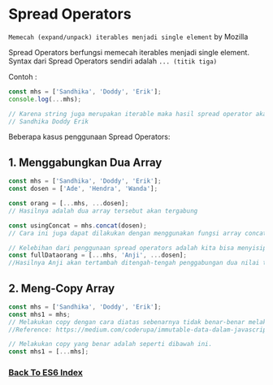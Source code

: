 # Spread Operators

`Memecah (expand/unpack) iterables menjadi single element` by Mozilla

Spread Operators berfungsi memecah iterables menjadi single element. Syntax dari Spread Operators sendiri adalah `... (titik tiga)`

Contoh :
```js
const mhs = ['Sandhika', 'Doddy', 'Erik'];
console.log(...mhs);

// Karena string juga merupakan iterable maka hasil spread operator akan menghasilkan
// Sandhika Doddy Erik
```

Beberapa kasus penggunaan Spread Operators:

## 1. Menggabungkan Dua Array

```js
const mhs = ['Sandhika', 'Doddy', 'Erik'];
const dosen = ['Ade', 'Hendra', 'Wanda'];

const orang = [...mhs, ...dosen];
// Hasilnya adalah dua array tersebut akan tergabung

const usingConcat = mhs.concat(dosen);
// Cara ini juga dapat dilakukan dengan menggunakan fungsi array concat

// Kelebihan dari penggunaan spread operators adalah kita bisa menyisipkan nilai lain ditengah-tengah array yang dibuat.
const fullDataorang = [...mhs, 'Anji', ...dosen];
//Hasilnya Anji akan tertambah ditengah-tengah penggabungan dua nilai tersebut.
```

## 2. Meng-Copy Array

```js
const mhs = ['Sandhika', 'Doddy', 'Erik'];
const mhs1 = mhs;
// Melakukan copy dengan cara diatas sebenarnya tidak benar-benar melakukan copy isinya tetapi hanya melakukan reference. Hal ini membuat jika mhs1 nilainya berubah maka nilai mhs juga akan berubah. Hal ini berhubungan dengan konsep immutable.
//Reference: https://medium.com/coderupa/immutable-data-dalam-javascript-db6c70b7daa0

// Melakukan copy yang benar adalah seperti dibawah ini.
const mhs1 = [...mhs];
```

### [Back To ES6 Index](./README.md)